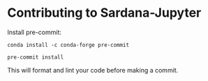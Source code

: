# Contributing to Sardana-Jupyter

Install pre-commit:
```
conda install -c conda-forge pre-commit

pre-commit install
```

This will format and lint your code before making a commit.

